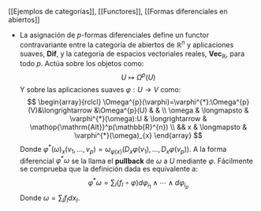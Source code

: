 [[Ejemplos de categorías]], [[Functores]], [[Formas diferenciales en abiertos]]

- La asignación de $p$-formas diferenciales define un functor contravariante entre la categoría de abiertos de $\mathbb{R}^n$ y aplicaciones suaves, $\mathbf{Dif}$, y la categoría de espacios vectoriales reales, $\mathbf{Vec}_{\mathbb{R}}$, para todo $p$. Actúa sobre los objetos como:$$
U \longmapsto \Omega^p(U)
$$Y sobre las aplicaciones suaves $\varphi:U \longrightarrow V$ como:$$
\begin{array}{rclcl}
\Omega^{p}(\varphi)=\varphi^{*}:\Omega^{p}(V)&\longrightarrow &\Omega^{p}(U) & & \\
\omega & \longmapsto & \varphi^{*}(\omega):U & \longrightarrow & \mathop{\mathrm{Alt}}^p(\mathbb{R}^{n}) \\
&& x & \longmapsto & \varphi^{*}(\omega)_{x}
\end{array}
$$Donde $\varphi^{*}(\omega)_{x}(v_{1},\dots,v_{p})=\omega_{\varphi(x)}(D_{x}\varphi(v_{1}),\dots,D_{x}\varphi(v_{p}))$. A la forma diferencial $\varphi^{*}\omega$ se la llama el **pullback** de $\omega$ a $U$ mediante $\varphi$. Fácilmente se comprueba que la definición dada es equivalente a:$$
\varphi^{*}\omega = \sum_{I}(f_{I}\circ \varphi)d\varphi_{i_{1}} \wedge \cdots \wedge d\varphi_{i_{p}}
$$Donde $\omega=\sum_{I}f_{I}dx_{I}$.

 
